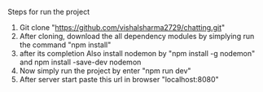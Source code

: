 Steps for run the project
1) Git clone "https://github.com/vishalsharma2729/chatting.git"
2) After cloning, download the all dependency modules by simplying run the command "npm install"
3) after its completion Also install nodemon by "npm install -g nodemon" and npm install -save-dev nodemon
4) Now simply run the project by enter "npm run dev"
5) After server start paste this url in browser "localhost:8080"

